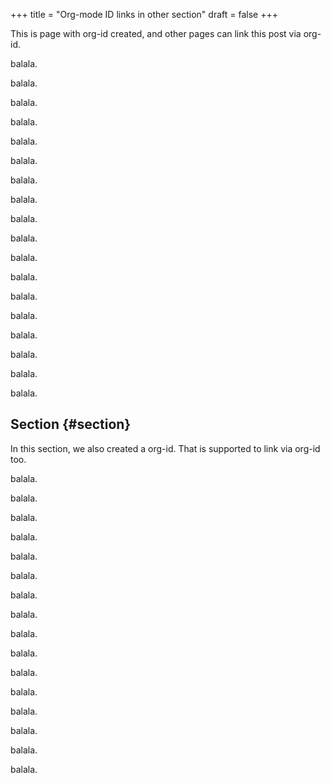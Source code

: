 +++
title = "Org-mode ID links in other section"
draft = false
+++

This is page with org-id created, and other pages can link this post
via org-id.

balala.

balala.

balala.

balala.

balala.

balala.

balala.

balala.

balala.

balala.

balala.

balala.

balala.

balala.

balala.

balala.

balala.

balala.


## Section {#section}

In this section, we also created a org-id. That is supported to link
via org-id too.

balala.

balala.

balala.

balala.

balala.

balala.

balala.

balala.

balala.

balala.

balala.

balala.

balala.

balala.

balala.

balala.
